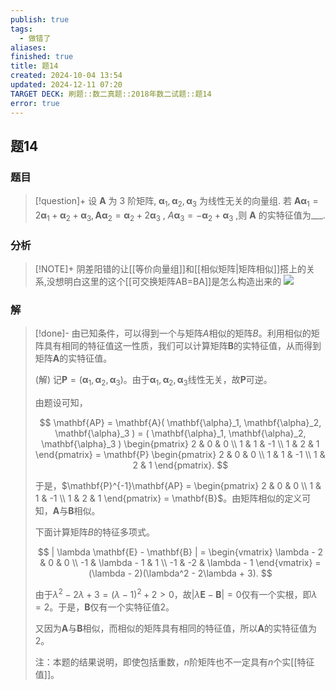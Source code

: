 ```yaml
---
publish: true
tags:
  - 做错了
aliases: 
finished: true
title: 题14
created: 2024-10-04 13:54
updated: 2024-12-11 07:20
TARGET DECK: 刷题::数二真题::2018年数二试题::题14
error: true
---
```

## 题14
### 题目
> [!question]+
> 设 $\mathbf{A}$ 为 3 阶矩阵, ${\mathbf{\alpha }}_{1},{\mathbf{\alpha }}_{2},{\mathbf{\alpha }}_{3}$ 为线性无关的向量组. 若 $\mathbf{A}{\mathbf{\alpha }}_{1} = 2{\mathbf{\alpha }}_{1} + {\mathbf{\alpha }}_{2} + {\mathbf{\alpha }}_{3},\mathbf{A}{\mathbf{\alpha }}_{2} = {\mathbf{\alpha }}_{2} + 2{\mathbf{\alpha }}_{3}$ , $A{\mathbf{\alpha }}_{3} = - {\mathbf{\alpha }}_{2} + {\mathbf{\alpha }}_{3}$ ,则 $\mathbf{A}$ 的实特征值为___.
### 分析
> [!NOTE]+
> 阴差阳错的让[[等价向量组]]和[[相似矩阵|矩阵相似]]搭上的关系,没想明白这里的这个[[可交换矩阵AB=BA]]是怎么构造出来的
> ![](https://img.hwenyi.live/202412111525516.webp)
### 解
> [!done]-
> 由已知条件，可以得到一个与矩阵$A$相似的矩阵$B$。利用相似的矩阵具有相同的特征值这一性质，我们可以计算矩阵$\mathbf{B}$的实特征值，从而得到矩阵$\mathbf{A}$的实特征值。
> 
> (解) 记$\mathbf{P} = ( \mathbf{\alpha}_1, \mathbf{\alpha}_2, \mathbf{\alpha}_3 )$。由于$\mathbf{\alpha}_1, \mathbf{\alpha}_2, \mathbf{\alpha}_3$线性无关，故$\mathbf{P}$可逆。
> 
> 由题设可知，
> 
> $$
> \mathbf{AP} = \mathbf{A}( \mathbf{\alpha}_1, \mathbf{\alpha}_2, \mathbf{\alpha}_3 ) = ( \mathbf{\alpha}_1, \mathbf{\alpha}_2, \mathbf{\alpha}_3 ) \begin{pmatrix} 2 & 0 & 0 \\ 1 & 1 & -1 \\ 1 & 2 & 1 \end{pmatrix} = \mathbf{P} \begin{pmatrix} 2 & 0 & 0 \\ 1 & 1 & -1 \\ 1 & 2 & 1 \end{pmatrix}.
> $$
> 
> 于是，$\mathbf{P}^{-1}\mathbf{AP} = \begin{pmatrix} 2 & 0 & 0 \\ 1 & 1 & -1 \\ 1 & 2 & 1 \end{pmatrix} = \mathbf{B}$。由矩阵相似的定义可知，$\mathbf{A}$与$\mathbf{B}$相似。
> 
> 下面计算矩阵$B$的特征多项式。
> 
> $$
> | \lambda \mathbf{E} - \mathbf{B} | = \begin{vmatrix} \lambda - 2 & 0 & 0 \\ -1 & \lambda - 1 & 1 \\ -1 & -2 & \lambda - 1 \end{vmatrix} = (\lambda - 2)(\lambda^2 - 2\lambda + 3).
> $$
> 
> 由于$\lambda^2 - 2\lambda + 3 = (\lambda - 1)^2 + 2 > 0$，故$| \lambda \mathbf{E} - \mathbf{B} | = 0$仅有一个实根，即$\lambda = 2$。于是，$\mathbf{B}$仅有一个实特征值2。
> 
> 又因为$\mathbf{A}$与$\mathbf{B}$相似，而相似的矩阵具有相同的特征值，所以$\mathbf{A}$的实特征值为2。
> 
> 注：本题的结果说明，即使包括重数，$n$阶矩阵也不一定具有$n$个实[[特征值]]。